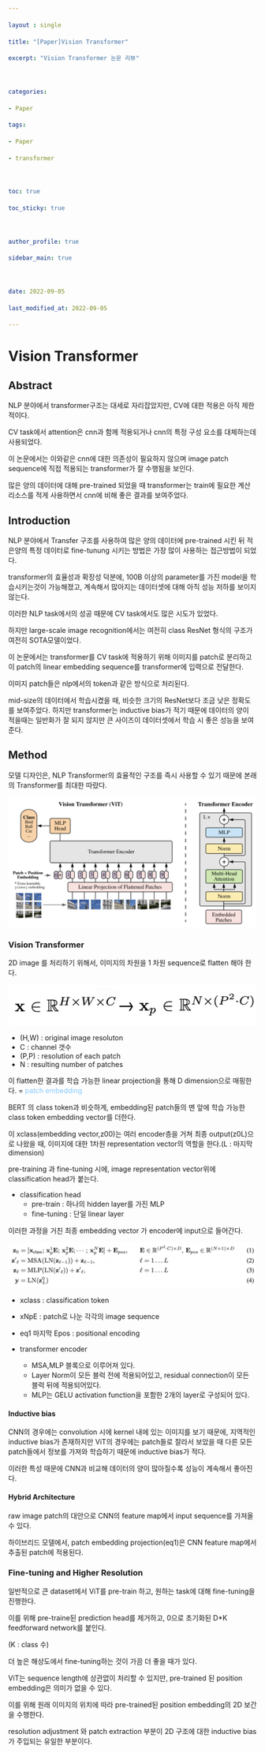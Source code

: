 ```yaml
---

layout : single

title: "[Paper]Vision Transformer"

excerpt: "Vision Transformer 논문 리뷰"



categories:

- Paper

tags:

- Paper

- transformer



toc: true

toc_sticky: true



author_profile: true

sidebar_main: true



date: 2022-09-05

last_modified_at: 2022-09-05

---
```




# Vision Transformer

## Abstract



NLP 분야에서 transformer구조는 대세로 자리잡았지만, CV에 대한 적용은 아직 제한적이다.

CV task에서 attention은 cnn과 함께 적용되거나 cnn의 특정 구성 요소를 대체하는데 사용되었다.

이 논문에서는 이와같은 cnn에 대한 의존성이 필요하지 않으며 image patch sequence에 직접 적용되는 transformer가 잘 수행됨을 보인다.

많은 양의 데이터에 대해 pre-trained 되었을 때 transformer는 train에 필요한 계산 리소스를 적게 사용하면서 cnn에 비해 좋은 결과를 보여주었다.



## Introduction

NLP 분야에서 Transfer 구조를 사용하여 많은 양의 데이터에 pre-trained 시킨 뒤 적은양의 특정 데이터로 fine-tunung 시키는 방법은 가장 많이 사용하는 접근방법이 되었다.

transformer의 효율성과 확장성 덕분에, 100B 이상의 parameter를 가진 model을 학습시키는것이 가능해졌고, 계속해서 많아지는 데이터셋에 대해 아직 성능 저하를 보이지 않는다.

이러한 NLP task에서의 성공 때문에 CV task에서도 많은 시도가 있었다.

하지만 large-scale image recognition에서는 여전히 class ResNet 형식의 구조가 여전히 SOTA모델이었다.



이 논문에서는 transformer를 CV task에 적용하기 위해 이미지를 patch로 분리하고 이 patch의 linear embedding sequence를 transformer에 입력으로 전달한다.

이미지 patch들은 nlp에서의 token과 같은 방식으로 처리된다.



mid-size의 데이터에서 학습시켰을 때, 비슷한 크기의 ResNet보다 조금 낮은 정확도를 보여주었다. 하지만 transformer는 inductive bias가 적기 때문에 데이터의 양이 적을때는 일반화가 잘 되지 않지만 큰 사이즈이 데이터셋에서 학습 시 좋은 성능을 보여준다.



## Method

모델 디자인은, NLP Transformer의 효율적인 구조를 즉시 사용할 수 있기 때문에 본래의 Transformer를 최대한 따랐다.

<p align="center"><img src="/assets/images/Paper/ViT/figure_1.png"></p>



### Vision Transformer

2D image 를 처리하기 위해서, 이미지의 차원을 1 차원 sequence로 flatten 해야 한다.

<p align="center"><img src="/assets/images/Paper/ViT/figure_2.png"></p>

- (H,W) : original image resoluton
- C : channel 갯수
- (P,P) : resolution of each patch
- N : resulting number of patches

이 flatten한 결과를 학습 가능한 linear projection을 통해 D dimension으로 매핑한다. = <span style="color: #88c8ff">patch embedding</span>



BERT 의 class token과 비슷하게, embedding된 patch들의 맨 앞에 학습 가능한 class token embedding vector를 더한다.

이 xclass(embedding vector,z00)는 여러 encoder층을 거쳐 최종 output(z0L)으로 나왔을 때, 이미지에 대한 1차원 representation vector의 역할을 한다.(L : 마지막 dimension)

pre-training 과 fine-tuning 시에, image representation vector위에 classification head가 붙는다.

- classification head
  - pre-train : 하나의 hidden layer를 가진 MLP
  - fine-tuning : 단일 linear layer



이러한 과정을 거친 최종 embedding vector 가 encoder에 input으로 들어간다.

<p align="center"><img src="/assets/images/Paper/ViT/figure_3.png"></p>

- xclass : classification token
- xNpE : patch로 나눈 각각의 image sequence
- eq1 마지막 Epos : positional encoding

- transformer encoder
  - MSA,MLP 블록으로 이루어져 있다.
  - Layer Norm이 모든 블럭 전에 적용되어있고, residual connection이 모든 블럭 뒤에 적용되어있다.
  - MLP는 GELU activation function을 포함한 2개의 layer로 구성되어 있다.



#### Inductive bias

CNN의 경우에는 convolution 시에 kernel 내에 있는 이미지를 보기 때문에, 지역적인 inductive bias가 존재하지만 ViT의 경우에는 patch들로 잘라서 보았을 때 다른 모든 patch들에서 정보를 가져와 학습하기 때문에 inductive bias가 적다.

이러한 특성 때문에 CNN과 비교해 데이터의 양이 많아질수록 성능이 계속해서 좋아진다.



#### Hybrid Architecture

raw image patch의 대안으로 CNN의 feature map에서 input sequence를 가져올 수 있다.

하이브리드 모델에서, patch embedding projection(eq1)은 CNN feature map에서 추출된 patch에 적용된다.



### Fine-tuning and Higher Resolution

일반적으로 큰 dataset에서 ViT를 pre-train 하고, 원하는 task에 대해 fine-tuning을 진행한다.

이를 위해 pre-traine된 prediction head를 제거하고, 0으로 초기화된 D*K feedforward network를 붙인다.

(K : class 수)

더 높은 해상도에서 fine-tuning하는 것이 가끔 더 좋을 때가 있다.

ViT는 sequence length에 상관없이 처리할 수 있지만, pre-trained 된 position embedding은 의미가 없을 수 있다.

이를 위해 원래 이미지의 위치에 따라 pre-trained된 position embedding의 2D 보간을 수행한다.

resolution adjustment 와 patch extraction 부분이 2D 구조에 대한 inductive bias가 주입되는 유일한 부분이다.
